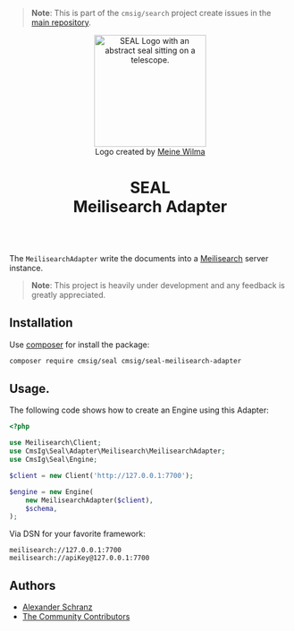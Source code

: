 > **Note**:
> This is part of the `cmsig/search` project create issues in the [main repository](https://github.com/php-cmsig/search).

<div align="center">
    <img alt="SEAL Logo with an abstract seal sitting on a telescope." src="https://avatars.githubusercontent.com/u/120221538?s=400&v=6" width="200" height="200">
</div>

<div align="center">Logo created by <a href="https://cargocollective.com/meinewilma">Meine Wilma</a></div>

<h1 align="center">SEAL <br /> Meilisearch Adapter</h1>

<br />
<br />

The `MeilisearchAdapter` write the documents into a [Meilisearch](https://github.com/meilisearch/meilisearch) server instance.

> **Note**:
> This project is heavily under development and any feedback is greatly appreciated.

## Installation

Use [composer](https://getcomposer.org/) for install the package:

```bash
composer require cmsig/seal cmsig/seal-meilisearch-adapter
```

## Usage.

The following code shows how to create an Engine using this Adapter:

```php
<?php

use Meilisearch\Client;
use CmsIg\Seal\Adapter\Meilisearch\MeilisearchAdapter;
use CmsIg\Seal\Engine;

$client = new Client('http://127.0.0.1:7700');

$engine = new Engine(
    new MeilisearchAdapter($client),
    $schema,
);
```

Via DSN for your favorite framework:

```env
meilisearch://127.0.0.1:7700
meilisearch://apiKey@127.0.0.1:7700
```

## Authors

- [Alexander Schranz](https://github.com/alexander-schranz/)
- [The Community Contributors](https://github.com/php-cmsig/search/graphs/contributors)
